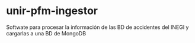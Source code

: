 # unir-pfm-ingestor
Softwate para procesar la información de las BD de accidentes del INEGI y cargarlas a una BD de MongoDB

